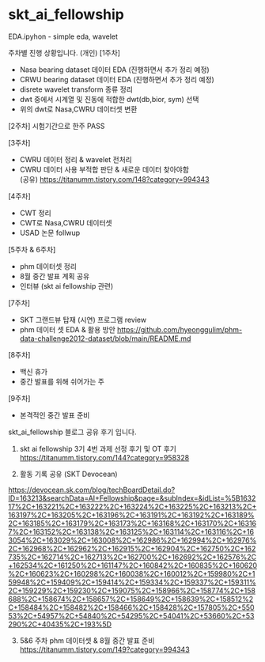 # skt_ai_fellowship
EDA.ipyhon - simple eda, wavelet


주차별 진행 상황입니다. (개인)
[1주차] 
+ Nasa bearing dataset 데이터 EDA (진행하면서 추가 정리 예정)
+ CRWU bearing dataset 데이터 EDA (진행하면서 추가 정리 예정)
+ disrete wavelet transform 종류 정리
+ dwt 중에서 시계열 및 진동에 적합한 dwt(db,bior, sym) 선택
+ 위의 dwt로 Nasa,CWRU 데이터셋 변환 

[2주차]
시험기간으로 한주 PASS


[3주차]
+ CWRU 데이터 정리 & wavelet 전처리
+ CWRU 데이터 사용 부적합 판단 & 새로운 데이터 찾아야함  
(공유)
https://titanumm.tistory.com/148?category=994343

[4주차]
+ CWT 정리
+ CWT로 Nasa,CWRU 데이터셋
+ USAD 논문 follwup

[5주차 & 6주차]
- phm 데이터셋 정리 
- 8월 중간 발표 계획 공유
- 인터뷰 (skt ai fellowship 관련)

[7주차]
- SKT 그랜드뷰 탑재 (시연) 프로그램 review
- phm 데이터 셋 EDA & 활용 방안 
https://github.com/hyeonggulim/phm-data-challenge2012-dataset/blob/main/README.md

[8주차]
- 백신 휴가 
- 중간 발표를 위해 쉬어가는 주 

[9주차]
- 본격적인 중간 발표 준비 



skt_ai_fellowship 블로그 공유 후기 입니다. 
1. skt ai fellowship 3기 4번 과제 선정 후기 및 OT 후기  
https://titanumm.tistory.com/144?category=958328

2. 활동 기록 공유 (SKT Devocean)

https://devocean.sk.com/blog/techBoardDetail.do?ID=163213&searchData=AI+Fellowship&page=&subIndex=&idList=%5B163217%2C+163221%2C+163222%2C+163224%2C+163225%2C+163213%2C+163197%2C+163205%2C+163196%2C+163191%2C+163192%2C+163189%2C+163185%2C+163179%2C+163173%2C+163168%2C+163170%2C+163167%2C+163152%2C+163138%2C+163125%2C+163114%2C+163116%2C+163054%2C+163029%2C+163008%2C+162986%2C+162994%2C+162976%2C+162968%2C+162962%2C+162915%2C+162904%2C+162750%2C+162735%2C+162714%2C+162713%2C+162700%2C+162692%2C+162576%2C+162534%2C+161250%2C+161147%2C+160842%2C+160835%2C+160620%2C+160623%2C+160298%2C+160038%2C+160012%2C+159980%2C+159948%2C+159409%2C+159414%2C+159334%2C+159337%2C+159311%2C+159229%2C+159230%2C+159075%2C+158966%2C+158774%2C+158688%2C+158674%2C+158657%2C+158649%2C+158639%2C+158512%2C+158484%2C+158482%2C+158466%2C+158428%2C+157805%2C+55053%2C+54957%2C+54840%2C+54295%2C+54041%2C+53660%2C+53290%2C+40435%2C+193%5D


3. 5&6 주차 phm 데이터셋 & 8월 중간 발표 준비
https://titanumm.tistory.com/149?category=994343
